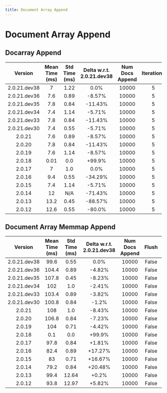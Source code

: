 ```yaml
---
title: Document Array Append
---
```

# Document Array Append

## Docarray Append

| Version | Mean Time (ms) | Std Time (ms) | Delta w.r.t. 2.0.21.dev38 | Num Docs Append | Iterations |
| :---: | :---: | :---: | :---: | :---: | :---: |
| 2.0.21.dev38 | 7 | 1.22 | 0.0% | 10000 | 5 |
| 2.0.21.dev36 | 7.6 | 0.89 | -8.57% | 10000 | 5 |
| 2.0.21.dev35 | 7.8 | 0.84 | -11.43% | 10000 | 5 |
| 2.0.21.dev34 | 7.4 | 1.14 | -5.71% | 10000 | 5 |
| 2.0.21.dev33 | 7.8 | 0.84 | -11.43% | 10000 | 5 |
| 2.0.21.dev30 | 7.4 | 0.55 | -5.71% | 10000 | 5 |
| 2.0.21 | 7.6 | 0.89 | -8.57% | 10000 | 5 |
| 2.0.20 | 7.8 | 0.84 | -11.43% | 10000 | 5 |
| 2.0.19 | 7.6 | 1.14 | -8.57% | 10000 | 5 |
| 2.0.18 | 0.01 | 0.0 | +99.9% | 10000 | 5 |
| 2.0.17 | 7 | 1.0 | 0.0% | 10000 | 5 |
| 2.0.16 | 9.4 | 0.55 | -34.29% | 10000 | 5 |
| 2.0.15 | 7.4 | 1.14 | -5.71% | 10000 | 5 |
| 2.0.14 | 12 | N/A | -71.43% | 10000 | 5 |
| 2.0.13 | 13.2 | 0.45 | -88.57% | 10000 | 5 |
| 2.0.12 | 12.6 | 0.55 | -80.0% | 10000 | 5 |
## Document Array Memmap Append

| Version | Mean Time (ms) | Std Time (ms) | Delta w.r.t. 2.0.21.dev38 | Num Docs Append | Flush | Iterations |
| :---: | :---: | :---: | :---: | :---: | :---: | :---: |
| 2.0.21.dev38 | 99.6 | 0.55 | 0.0% | 10000 | False | 5 |
| 2.0.21.dev36 | 104.4 | 0.89 | -4.82% | 10000 | False | 5 |
| 2.0.21.dev35 | 107.8 | 0.45 | -8.23% | 10000 | False | 5 |
| 2.0.21.dev34 | 102 | 1.0 | -2.41% | 10000 | False | 5 |
| 2.0.21.dev33 | 103.4 | 0.89 | -3.82% | 10000 | False | 5 |
| 2.0.21.dev30 | 100.8 | 0.84 | -1.2% | 10000 | False | 5 |
| 2.0.21 | 108 | 1.0 | -8.43% | 10000 | False | 5 |
| 2.0.20 | 106.8 | 0.84 | -7.23% | 10000 | False | 5 |
| 2.0.19 | 104 | 0.71 | -4.42% | 10000 | False | 5 |
| 2.0.18 | 0.1 | 0.0 | +99.9% | 10000 | False | 5 |
| 2.0.17 | 97.8 | 0.84 | +1.81% | 10000 | False | 5 |
| 2.0.16 | 82.4 | 0.89 | +17.27% | 10000 | False | 5 |
| 2.0.15 | 83 | 0.71 | +16.67% | 10000 | False | 5 |
| 2.0.14 | 79.2 | 0.84 | +20.48% | 10000 | False | 5 |
| 2.0.13 | 99.4 | 12.64 | +0.2% | 10000 | False | 5 |
| 2.0.12 | 93.8 | 12.97 | +5.82% | 10000 | False | 5 |
